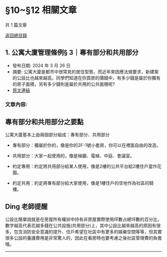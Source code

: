 # §10~§12 相關文章

共 1 篇文章

[返回總目錄](00_總目錄.md)

## 1. 公寓大廈管理條例§ 3｜專有部分和共用部分

- 發布日期: 2024 年 3 月 26 日
- 摘要: 公寓大廈是都市中很常見的居住型態，而近年來因應法規要求，新建案的公設比也越來越高，同學們知道在你買房的價錢中，有多少錢是屬於你獨有的房子面積，另有多少錢則是屬於共用的公共面積呢?
- [原文連結](https://www.jasper-realestate.com/%e5%85%ac%e5%af%93%e5%a4%a7%e5%bb%88%e7%ae%a1%e7%90%86%e6%a2%9d%e4%be%8b-3%e5%b0%88%e6%9c%89-%e9%83%a8%e5%88%86-%e5%92%8c%e5%85%b1%e7%94%a8%e9%83%a8%e5%88%86/)

### 文章內容:

## 專有部分和共用部分之要點

公寓大廈基本上由兩個部分組成：專有部分、共用部分

- 專有部分：獨屬於你的，像是你的2F-1號小套房，你可以在裡面自由的改造。

- 共用部分：大家一起使用的，像是梯廳、電梯、中庭、會議室。

- 約定專用：約定將共用部分給某人使用，像是2樓的公共平台給2樓住戶當作花園。

- 約定共用：約定將專有部分給大家使用，像是1樓住戶的空地作為社區的騎樓。

## Ding 老師提醒

公設比簡單說就是在房屋所有權狀中持有非房屋實際使用坪數占總坪數的百分比，數字越高代表花越多錢在公共設施(共用部分)上，其中公設比越來越高的原因有很多，包含消防安全意識的提升、住戶希望在社區中有更多的娛樂空間等等，但其實很多公設的養護費用是非常驚人的，因此在看房時也要考慮之後社區管理費的負擔哦。

---

